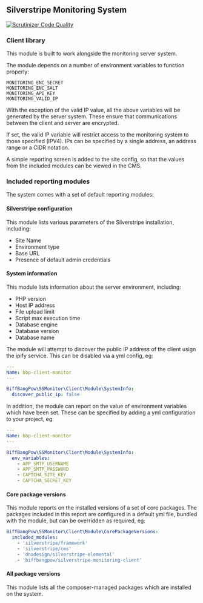 ## Silverstripe Monitoring System

[![Scrutinizer Code Quality](https://scrutinizer-ci.com/g/BiffBangPow/silverstripe-monitoring-client/badges/quality-score.png?b=main)](https://scrutinizer-ci.com/g/BiffBangPow/silverstripe-monitoring-client/?branch=main)

### Client library


This module is built to work alongside the monitoring server system.

The module depends on a number of environment variables to function properly:

```
MONITORING_ENC_SECRET
MONITORING_ENC_SALT
MONITORING_API_KEY
MONITORING_VALID_IP
```

With the exception of the valid IP value, all the above variables will be generated by the server system.
These ensure that communications between the client and server are encrypted.

If set, the valid IP variable will restrict access to the monitoring system to those specified (IPV4).   IPs can be specified by a single address, an address range or a CIDR notation.

A simple reporting screen is added to the site config, so that the values from the included modules can be viewed in the CMS.



### Included reporting modules ###

The system comes with a set of default reporting modules:

#### Silverstripe configuration ####

This module lists various parameters of the Silverstripe installation, including:

- Site Name
- Environment type
- Base URL
- Presence of default admin credentials

#### System information ####

This module lists information about the server environment, including:

- PHP version
- Host IP address
- File upload limit
- Script max execution time
- Database engine
- Database version
- Database name

The module will attempt to discover the public IP address of the client usign the ipify service.  This can be disabled via a yml config, eg:

```yaml
---
Name: bbp-client-monitor
---

BiffBangPow\SSMonitor\Client\Module\SystemInfo:
  discover_public_ip: false
```

In addition, the module can report on the value of environment variables which have been set.  These can be specified by adding a yml configuration to your project, eg:

```yaml
---
Name: bbp-client-monitor
---

BiffBangPow\SSMonitor\Client\Module\SystemInfo:
  env_variables:
    - APP_SMTP_USERNAME
    - APP_SMTP_PASSWORD
    - CAPTCHA_SITE_KEY
    - CAPTCHA_SECRET_KEY
```

#### Core package versions ####

This module reports on the installed versions of a set of core packages.   The packages included in this report are configured in a default yml file, bundled with the module, but can be overridden as required, eg:

```yaml
BiffBangPow\SSMonitor\Client\Module\CorePackageVersions:
  included_modules:
    - 'silverstripe/framework'
    - 'silverstripe/cms'
    - 'dnadesign/silverstripe-elemental'
    - 'biffbangpow/silverstripe-monitoring-client'
```


#### All package versions ####

This module lists all the composer-managed packages which are installed on the system.
